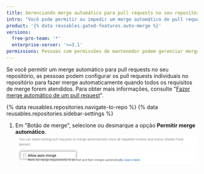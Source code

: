 ```yaml
---
title: Gerenciando merge automático para pull requests no seu repositório
intro: "Você pode permitir ou impedir um merge automático de pull requests em seu repositório."
product: '{% data reusables.gated-features.auto-merge %}'
versions:
  free-pro-team: '*'
  enterprise-server: '>=3.1'
permissions: Pessoas com permissões de mantenedor podem gerenciar merge automático para pull requests em um repositório.
---
```


Se você permitir um merge automático para pull requests no seu repositório, as pessoas podem configurar os pull requests individuais no repositório para fazer merge automaticamente quando todos os requisitos de merge forem atendidos. Para obter mais informações, consulte "[Fazer merge automático de um pull request](/github/collaborating-with-issues-and-pull-requests/automatically-merging-a-pull-request)".

{% data reusables.repositories.navigate-to-repo %}
{% data reusables.repositories.sidebar-settings %}
1. Em "Botão de merge", selecione ou desmarque a opção **Permitir merge automático**. ![Caixa de seleção para permitir ou impedir merge automático](/assets/images/help/pull_requests/allow-auto-merge-checkbox.png)
